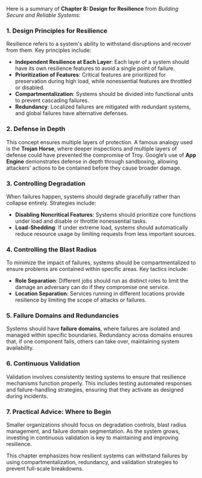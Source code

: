Here is a summary of **Chapter 8: Design for Resilience** from *Building Secure and Reliable Systems*:

### 1. Design Principles for Resilience
Resilience refers to a system's ability to withstand disruptions and recover from them. Key principles include:
- **Independent Resilience at Each Layer**: Each layer of a system should have its own resilience features to avoid a single point of failure.
- **Prioritization of Features**: Critical features are prioritized for preservation during high load, while nonessential features are throttled or disabled.
- **Compartmentalization**: Systems should be divided into functional units to prevent cascading failures.
- **Redundancy**: Localized failures are mitigated with redundant systems, and global failures have alternative defenses.

### 2. Defense in Depth
This concept ensures multiple layers of protection. A famous analogy used is the **Trojan Horse**, where deeper inspections and multiple layers of defense could have prevented the compromise of Troy. Google’s use of **App Engine** demonstrates defense in depth through sandboxing, allowing attackers' actions to be contained before they cause broader damage.

### 3. Controlling Degradation
When failures happen, systems should degrade gracefully rather than collapse entirely. Strategies include:
- **Disabling Noncritical Features**: Systems should prioritize core functions under load and disable or throttle nonessential tasks.
- **Load-Shedding**: If under extreme load, systems should automatically reduce resource usage by limiting requests from less important sources.

### 4. Controlling the Blast Radius
To minimize the impact of failures, systems should be compartmentalized to ensure problems are contained within specific areas. Key tactics include:
- **Role Separation**: Different jobs should run as distinct roles to limit the damage an adversary can do if they compromise one service.
- **Location Separation**: Services running in different locations provide resilience by limiting the scope of attacks or failures.

### 5. Failure Domains and Redundancies
Systems should have **failure domains**, where failures are isolated and managed within specific boundaries. Redundancy across domains ensures that, if one component fails, others can take over, maintaining system availability.

### 6. Continuous Validation
Validation involves consistently testing systems to ensure that resilience mechanisms function properly. This includes testing automated responses and failure-handling strategies, ensuring that they activate as designed during incidents.

### 7. Practical Advice: Where to Begin
Smaller organizations should focus on degradation controls, blast radius management, and failure domain segmentation. As the system grows, investing in continuous validation is key to maintaining and improving resilience. 

This chapter emphasizes how resilient systems can withstand failures by using compartmentalization, redundancy, and validation strategies to prevent full-scale breakdowns.